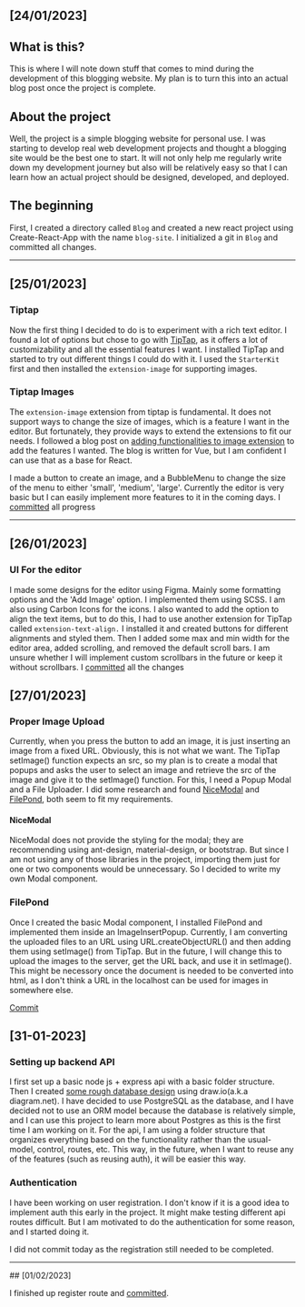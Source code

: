 ## [24/01/2023]

## What is this?

This is where I will note down stuff that comes to mind during the development of this blogging website. My plan is to turn this into an actual blog post once the project is complete.

## About the project

Well, the project is a simple blogging website for personal use. I was starting to develop real web development projects and thought a blogging site would be the best one to start. It will not only help me regularly write down my development journey but also will be relatively easy so that I can learn how an actual project should be designed, developed, and deployed.

## The beginning

First, I created a directory called `Blog` and created a new react project using Create-React-App with the name `blog-site`.
I initialized a git in `Blog` and committed all changes.

<hr/>

## [25/01/2023]

### Tiptap

Now the first thing I decided to do is to experiment with a rich text editor. I found a lot of options but chose to go with [TipTap](https://tiptap.dev/), as it offers a lot of customizability and all the essential features I want. I installed TipTap and started to try out different things I could do with it. I used the `StarterKit` first and then installed the `extension-image` for supporting images.

### Tiptap Images

The `extension-image` extension from tiptap is fundamental. It does not support ways to change the size of images, which is a feature I want in the editor. But fortunately, they provide ways to extend the extensions to fit our needs. I followed a blog post on [adding functionalities to image extension](https://aboutweb.dev/blog/tiptap2-vue3-extending-image-functionality/) to add the features I wanted. The blog is written for Vue, but I am confident I can use that as a base for React.

I made a button to create an image, and a BubbleMenu to change the size of the menu to either 'small', 'medium', 'large'. Currently the editor is very basic but I can easily implement more features to it in the coming days. I [committed](https://github.com/Ajoy10/blog/commit/95d354fb0536fc804547986713bc664101f67f87) all progress

<hr/>

## [26/01/2023]

### UI For the editor

I made some designs for the editor using Figma. Mainly some formatting options and the 'Add Image' option. I implemented them using SCSS. I am also using Carbon Icons for the icons.
I also wanted to add the option to align the text items, but to do this, I had to use another extension for TipTap called `extension-text-align.` I installed it and created buttons for different alignments and styled them.
Then I added some max and min width for the editor area, added scrolling, and removed the default scroll bars. I am unsure whether I will implement custom scrollbars in the future or keep it without scrollbars. I [committed](https://github.com/ajoy10/blog/commit/ae7fa2be5dbab874027da6905e50187bacdb045f) all the changes

## [27/01/2023]

### Proper Image Upload

Currently, when you press the button to add an image, it is just inserting an image from a fixed URL. Obviously, this is not what we want. The TipTap setImage() function expects an src, so my plan is to create a modal that popups and asks the user to select an image and retrieve the src of the image and give it to the setImage() function. For this, I need a Popup Modal and a File Uploader. I did some research and found [NiceModal](https://github.com/ebay/nice-modal-react) and [FilePond](https://pqina.nl/filepond/), both seem to fit my requirements.

#### NiceModal

NiceModal does not provide the styling for the modal; they are recommending using ant-design, material-design, or bootstrap. But since I am not using any of those libraries in the project, importing them just for one or two components would be unnecessary. So I decided to write my own Modal component.

### FilePond

Once I created the basic Modal component, I installed FilePond and implemented them inside an ImageInsertPopup. Currently, I am converting the uploaded files to an URL using URL.createObjectURL() and then adding them using setImage() from TipTap. But in the future, I will change this to upload the images to the server, get the URL back, and use it in setImage(). This might be necessory once the document is needed to be converted into html, as I don't think a URL in the localhost can be used for images in somewhere else.

[Commit](https://github.com/ajoy10/blog/commit/ed379a035a69869cfd3ad3dd4b93cc736571f5b6)

## [31-01-2023]

### Setting up backend API

I first set up a basic node js + express api with a basic folder structure. Then I created [some rough database design](./Blog%20Database.drawio) using draw.io(a.k.a diagram.net). I have decided to use PostgreSQL as the database, and I have decided not to use an ORM model because the database is relatively simple, and I can use this project to learn more about Postgres as this is the first time I am working on it.
For the api, I am using a folder structure that organizes everything based on the functionality rather than the usual- model, control, routes, etc. This way, in the future, when I want to reuse any of the features (such as reusing auth), it will be easier this way.

### Authentication

I have been working on user registration. I don't know if it is a good idea to implement auth this early in the project. It might make testing different api routes difficult. But I am motivated to do the authentication for some reason, and I started doing it.

I did not commit today as the registration still needed to be completed.

<hr/>
## [01/02/2023]

I finished up register route and [committed]().
